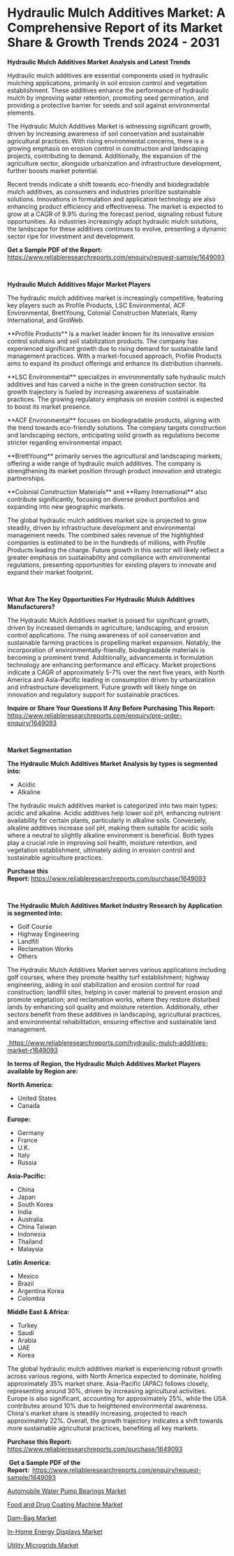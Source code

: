 <p><h1>Hydraulic Mulch Additives Market: A Comprehensive Report of its Market Share & Growth Trends 2024 - 2031</h1></p><p><strong>Hydraulic Mulch Additives Market Analysis and Latest Trends</strong></p>
<p><p>Hydraulic mulch additives are essential components used in hydraulic mulching applications, primarily in soil erosion control and vegetation establishment. These additives enhance the performance of hydraulic mulch by improving water retention, promoting seed germination, and providing a protective barrier for seeds and soil against environmental elements.</p><p>The Hydraulic Mulch Additives Market is witnessing significant growth, driven by increasing awareness of soil conservation and sustainable agricultural practices. With rising environmental concerns, there is a growing emphasis on erosion control in construction and landscaping projects, contributing to demand. Additionally, the expansion of the agriculture sector, alongside urbanization and infrastructure development, further boosts market potential.</p><p>Recent trends indicate a shift towards eco-friendly and biodegradable mulch additives, as consumers and industries prioritize sustainable solutions. Innovations in formulation and application technology are also enhancing product efficiency and effectiveness. The market is expected to grow at a CAGR of 9.9% during the forecast period, signaling robust future opportunities. As industries increasingly adopt hydraulic mulch solutions, the landscape for these additives continues to evolve, presenting a dynamic sector ripe for investment and development.</p></p>
<p><strong>Get a Sample PDF of the Report:&nbsp;</strong> <a href="https://www.reliableresearchreports.com/enquiry/request-sample/1649093?utm_campaign=1588&utm_medium=2&utm_source=Github&utm_content=ia&utm_term=15102024&utm_id=hydraulic-mulch-additives">https://www.reliableresearchreports.com/enquiry/request-sample/1649093</a></p>
<p>&nbsp;</p>
<p><strong>Hydraulic Mulch Additives Major Market Players</strong></p>
<p><p>The hydraulic mulch additives market is increasingly competitive, featuring key players such as Profile Products, LSC Environmental, ACF Environmental, BrettYoung, Colonial Construction Materials, Ramy International, and GroWeb. </p><p>**Profile Products** is a market leader known for its innovative erosion control solutions and soil stabilization products. The company has experienced significant growth due to rising demand for sustainable land management practices. With a market-focused approach, Profile Products aims to expand its product offerings and enhance its distribution channels.</p><p>**LSC Environmental** specializes in environmentally safe hydraulic mulch additives and has carved a niche in the green construction sector. Its growth trajectory is fueled by increasing awareness of sustainable practices. The growing regulatory emphasis on erosion control is expected to boost its market presence.</p><p>**ACF Environmental** focuses on biodegradable products, aligning with the trend towards eco-friendly solutions. The company targets construction and landscaping sectors, anticipating solid growth as regulations become stricter regarding environmental impact.</p><p>**BrettYoung** primarily serves the agricultural and landscaping markets, offering a wide range of hydraulic mulch additives. The company is strengthening its market position through product innovation and strategic partnerships.</p><p>**Colonial Construction Materials** and **Ramy International** also contribute significantly, focusing on diverse product portfolios and expanding into new geographic markets.</p><p>The global hydraulic mulch additives market size is projected to grow steadily, driven by infrastructure development and environmental management needs. The combined sales revenue of the highlighted companies is estimated to be in the hundreds of millions, with Profile Products leading the charge. Future growth in this sector will likely reflect a greater emphasis on sustainability and compliance with environmental regulations, presenting opportunities for existing players to innovate and expand their market footprint.</p></p>
<p>&nbsp;</p>
<p><strong>What Are The Key Opportunities For Hydraulic Mulch Additives Manufacturers?</strong></p>
<p><p>The Hydraulic Mulch Additives market is poised for significant growth, driven by increased demands in agriculture, landscaping, and erosion control applications. The rising awareness of soil conservation and sustainable farming practices is propelling market expansion. Notably, the incorporation of environmentally-friendly, biodegradable materials is becoming a prominent trend. Additionally, advancements in formulation technology are enhancing performance and efficacy. Market projections indicate a CAGR of approximately 5-7% over the next five years, with North America and Asia-Pacific leading in consumption driven by urbanization and infrastructure development. Future growth will likely hinge on innovation and regulatory support for sustainable practices.</p></p>
<p><strong>Inquire or Share Your Questions If Any Before Purchasing This Report:</strong> <a href="https://www.reliableresearchreports.com/enquiry/pre-order-enquiry/1649093?utm_campaign=1588&utm_medium=2&utm_source=Github&utm_content=ia&utm_term=15102024&utm_id=hydraulic-mulch-additives">https://www.reliableresearchreports.com/enquiry/pre-order-enquiry/1649093</a></p>
<p>&nbsp;</p>
<p><strong>Market Segmentation</strong></p>
<p><strong>The Hydraulic Mulch Additives Market Analysis by types is segmented into:</strong></p>
<p><ul><li>Acidic</li><li>Alkaline</li></ul></p>
<p><p>The hydraulic mulch additives market is categorized into two main types: acidic and alkaline. Acidic additives help lower soil pH, enhancing nutrient availability for certain plants, particularly in alkaline soils. Conversely, alkaline additives increase soil pH, making them suitable for acidic soils where a neutral to slightly alkaline environment is beneficial. Both types play a crucial role in improving soil health, moisture retention, and vegetation establishment, ultimately aiding in erosion control and sustainable agriculture practices.</p></p>
<p><strong>Purchase this Report:&nbsp;</strong><a href="https://www.reliableresearchreports.com/purchase/1649093?utm_campaign=1588&utm_medium=2&utm_source=Github&utm_content=ia&utm_term=15102024&utm_id=hydraulic-mulch-additives">https://www.reliableresearchreports.com/purchase/1649093</a></p>
<p>&nbsp;</p>
<p><strong>The Hydraulic Mulch Additives Market Industry Research by Application is segmented into:</strong></p>
<p><ul><li>Golf Course</li><li>Highway Engineering</li><li>Landfill</li><li>Reclamation Works</li><li>Others</li></ul></p>
<p><p>The Hydraulic Mulch Additives Market serves various applications including golf courses, where they promote healthy turf establishment; highway engineering, aiding in soil stabilization and erosion control for road construction; landfill sites, helping in cover material to prevent erosion and promote vegetation; and reclamation works, where they restore disturbed lands by enhancing soil quality and moisture retention. Additionally, other sectors benefit from these additives in landscaping, agricultural practices, and environmental rehabilitation, ensuring effective and sustainable land management.</p></p>
<p><a href="https://www.reliableresearchreports.com/hydraulic-mulch-additives-market-r1649093?utm_campaign=1588&utm_medium=2&utm_source=Github&utm_content=ia&utm_term=15102024&utm_id=hydraulic-mulch-additives">&nbsp;https://www.reliableresearchreports.com/hydraulic-mulch-additives-market-r1649093</a></p>
<p><strong>In terms of Region, the Hydraulic Mulch Additives Market Players available by Region are:</strong></p>
<p>
    <p> <strong> North America: </strong>
        <ul>
            <li>United States</li>
            <li>Canada</li>
        </ul>
        </p> 
    <p> <strong> Europe: </strong>
        <ul>
            <li>Germany</li>
            <li>France</li>
            <li>U.K.</li>
            <li>Italy</li>
            <li>Russia</li>
        </ul>
        </p> 
    <p> <strong> Asia-Pacific: </strong>
        <ul>
            <li>China</li>
            <li>Japan</li>
            <li>South Korea</li>
            <li>India</li>
            <li>Australia</li>
            <li>China Taiwan</li>
            <li>Indonesia</li>
            <li>Thailand</li>
            <li>Malaysia</li>
        </ul>
        </p> 
    <p> <strong> Latin America: </strong>
        <ul>
            <li>Mexico</li>
            <li>Brazil</li>
            <li>Argentina Korea</li>
            <li>Colombia</li>
        </ul>
        </p> 
    <p> <strong> Middle East & Africa: </strong>
        <ul>
            <li>Turkey</li>
            <li>Saudi</li>
            <li>Arabia</li>
            <li>UAE</li>
            <li>Korea</li>
        </ul>
    </p>
    </p>
<p><p>The global hydraulic mulch additives market is experiencing robust growth across various regions, with North America expected to dominate, holding approximately 35% market share. Asia-Pacific (APAC) follows closely, representing around 30%, driven by increasing agricultural activities. Europe is also significant, accounting for approximately 25%, while the USA contributes around 10% due to heightened environmental awareness. China's market share is steadily increasing, projected to reach approximately 22%. Overall, the growth trajectory indicates a shift towards more sustainable agricultural practices, benefiting all key markets.</p></p>
<p><strong>Purchase this Report: </strong><a href="https://www.reliableresearchreports.com/purchase/1649093?utm_campaign=1588&utm_medium=2&utm_source=Github&utm_content=ia&utm_term=15102024&utm_id=hydraulic-mulch-additives">https://www.reliableresearchreports.com/purchase/1649093</a></p>
<p>&nbsp;<strong>Get a Sample PDF of the Report:&nbsp;&nbsp;</strong><a href="https://www.reliableresearchreports.com/enquiry/request-sample/1649093?utm_campaign=1588&utm_medium=2&utm_source=Github&utm_content=ia&utm_term=15102024&utm_id=hydraulic-mulch-additives">https://www.reliableresearchreports.com/enquiry/request-sample/1649093</a></p>
<p><strong></strong></p>
<p><p><a href="https://www.linkedin.com/pulse/automobile-water-pump-bearings-landscape-product-spectrum-ijtse?trk=public_post_embed_feed-article-content&utm_campaign=1588&utm_medium=2&utm_source=Github&utm_content=ia&utm_term=15102024&utm_id=hydraulic-mulch-additives">Automobile Water Pump Bearings Market</a></p><p><a href="https://www.linkedin.com/pulse/surfing-food-drug-coating-machine-wave-riding-market-currents-jvyye?trk=public_post_embed_feed-article-content&utm_campaign=1588&utm_medium=2&utm_source=Github&utm_content=ia&utm_term=15102024&utm_id=hydraulic-mulch-additives">Food and Drug Coating Machine Market</a></p><p><a href="https://www.linkedin.com/pulse/dam-bag-market-trends-focusing-insight-forecast-analysis-vkyie?trk=public_post_embed_feed-article-content&utm_campaign=1588&utm_medium=2&utm_source=Github&utm_content=ia&utm_term=15102024&utm_id=hydraulic-mulch-additives">Dam-Bag Market</a></p><p><a href="https://www.linkedin.com/pulse/in-home-energy-displays-market-navigating-challenges-unlocking-670ye?trk=public_post_embed_feed-article-content&utm_campaign=1588&utm_medium=2&utm_source=Github&utm_content=ia&utm_term=15102024&utm_id=hydraulic-mulch-additives">In-Home Energy Displays Market</a></p><p><a href="https://github.com/gulaimolin/Market-Research-Report-List-6/blob/main/utility-microgrids-market.md?utm_campaign=1588&utm_medium=2&utm_source=Github&utm_content=ia&utm_term=15102024&utm_id=hydraulic-mulch-additives">Utility Microgrids Market</a></p></p>